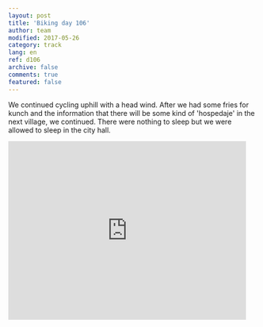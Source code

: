 ```yaml
---   
layout: post 
title: 'Biking day 106'  
author: team 
modified: 2017-05-26
category: track 
lang: en 
ref: d106
archive: false 
comments: true 
featured: false 
--- 
```


 We continued cycling uphill with a head wind. After we had some fries for kunch and the information that there will be some kind of 'hospedaje' in the next village, we continued. There were nothing to sleep but we were allowed to sleep in the city hall.

<iframe width='480' height='360' src='http://track-kit.net/maps_s3/?v=embed&track=239600.gpx' frameborder='0' allowfullscreen></iframe>
